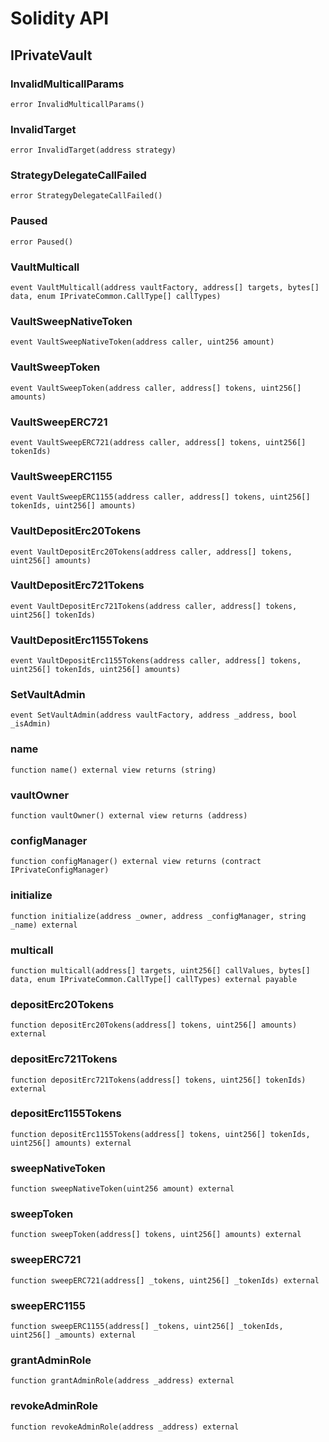 # Solidity API

## IPrivateVault

### InvalidMulticallParams

```solidity
error InvalidMulticallParams()
```

### InvalidTarget

```solidity
error InvalidTarget(address strategy)
```

### StrategyDelegateCallFailed

```solidity
error StrategyDelegateCallFailed()
```

### Paused

```solidity
error Paused()
```

### VaultMulticall

```solidity
event VaultMulticall(address vaultFactory, address[] targets, bytes[] data, enum IPrivateCommon.CallType[] callTypes)
```

### VaultSweepNativeToken

```solidity
event VaultSweepNativeToken(address caller, uint256 amount)
```

### VaultSweepToken

```solidity
event VaultSweepToken(address caller, address[] tokens, uint256[] amounts)
```

### VaultSweepERC721

```solidity
event VaultSweepERC721(address caller, address[] tokens, uint256[] tokenIds)
```

### VaultSweepERC1155

```solidity
event VaultSweepERC1155(address caller, address[] tokens, uint256[] tokenIds, uint256[] amounts)
```

### VaultDepositErc20Tokens

```solidity
event VaultDepositErc20Tokens(address caller, address[] tokens, uint256[] amounts)
```

### VaultDepositErc721Tokens

```solidity
event VaultDepositErc721Tokens(address caller, address[] tokens, uint256[] tokenIds)
```

### VaultDepositErc1155Tokens

```solidity
event VaultDepositErc1155Tokens(address caller, address[] tokens, uint256[] tokenIds, uint256[] amounts)
```

### SetVaultAdmin

```solidity
event SetVaultAdmin(address vaultFactory, address _address, bool _isAdmin)
```

### name

```solidity
function name() external view returns (string)
```

### vaultOwner

```solidity
function vaultOwner() external view returns (address)
```

### configManager

```solidity
function configManager() external view returns (contract IPrivateConfigManager)
```

### initialize

```solidity
function initialize(address _owner, address _configManager, string _name) external
```

### multicall

```solidity
function multicall(address[] targets, uint256[] callValues, bytes[] data, enum IPrivateCommon.CallType[] callTypes) external payable
```

### depositErc20Tokens

```solidity
function depositErc20Tokens(address[] tokens, uint256[] amounts) external
```

### depositErc721Tokens

```solidity
function depositErc721Tokens(address[] tokens, uint256[] tokenIds) external
```

### depositErc1155Tokens

```solidity
function depositErc1155Tokens(address[] tokens, uint256[] tokenIds, uint256[] amounts) external
```

### sweepNativeToken

```solidity
function sweepNativeToken(uint256 amount) external
```

### sweepToken

```solidity
function sweepToken(address[] tokens, uint256[] amounts) external
```

### sweepERC721

```solidity
function sweepERC721(address[] _tokens, uint256[] _tokenIds) external
```

### sweepERC1155

```solidity
function sweepERC1155(address[] _tokens, uint256[] _tokenIds, uint256[] _amounts) external
```

### grantAdminRole

```solidity
function grantAdminRole(address _address) external
```

### revokeAdminRole

```solidity
function revokeAdminRole(address _address) external
```


